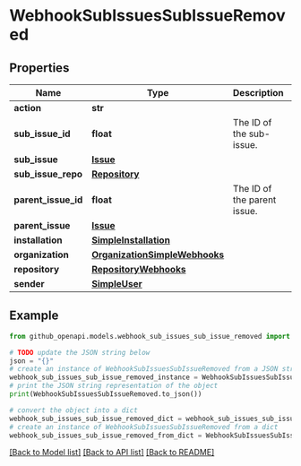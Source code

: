 # WebhookSubIssuesSubIssueRemoved


## Properties

Name | Type | Description | Notes
------------ | ------------- | ------------- | -------------
**action** | **str** |  | 
**sub_issue_id** | **float** | The ID of the sub-issue. | 
**sub_issue** | [**Issue**](Issue.md) |  | 
**sub_issue_repo** | [**Repository**](Repository.md) |  | 
**parent_issue_id** | **float** | The ID of the parent issue. | 
**parent_issue** | [**Issue**](Issue.md) |  | 
**installation** | [**SimpleInstallation**](SimpleInstallation.md) |  | [optional] 
**organization** | [**OrganizationSimpleWebhooks**](OrganizationSimpleWebhooks.md) |  | [optional] 
**repository** | [**RepositoryWebhooks**](RepositoryWebhooks.md) |  | [optional] 
**sender** | [**SimpleUser**](SimpleUser.md) |  | [optional] 

## Example

```python
from github_openapi.models.webhook_sub_issues_sub_issue_removed import WebhookSubIssuesSubIssueRemoved

# TODO update the JSON string below
json = "{}"
# create an instance of WebhookSubIssuesSubIssueRemoved from a JSON string
webhook_sub_issues_sub_issue_removed_instance = WebhookSubIssuesSubIssueRemoved.from_json(json)
# print the JSON string representation of the object
print(WebhookSubIssuesSubIssueRemoved.to_json())

# convert the object into a dict
webhook_sub_issues_sub_issue_removed_dict = webhook_sub_issues_sub_issue_removed_instance.to_dict()
# create an instance of WebhookSubIssuesSubIssueRemoved from a dict
webhook_sub_issues_sub_issue_removed_from_dict = WebhookSubIssuesSubIssueRemoved.from_dict(webhook_sub_issues_sub_issue_removed_dict)
```
[[Back to Model list]](../README.md#documentation-for-models) [[Back to API list]](../README.md#documentation-for-api-endpoints) [[Back to README]](../README.md)


